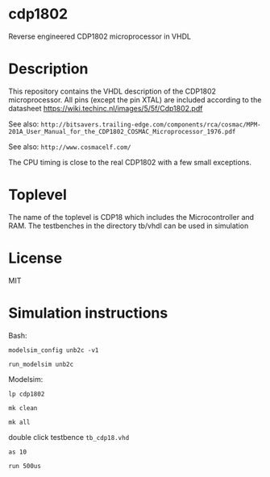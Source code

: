 # cdp1802
Reverse engineered CDP1802 microprocessor in VHDL

# Description
This repository contains the VHDL description of the CDP1802 microprocessor.
All pins (except the pin XTAL) are included according to the datasheet
https://wiki.techinc.nl/images/5/5f/Cdp1802.pdf

See also: `http://bitsavers.trailing-edge.com/components/rca/cosmac/MPM-201A_User_Manual_for_the_CDP1802_COSMAC_Microprocessor_1976.pdf`

See also: `http://www.cosmacelf.com/`

The CPU timing is close to the real CDP1802 with a few small exceptions.

# Toplevel
The name of the toplevel is CDP18 which includes the Microcontroller and RAM.
The testbenches in the directory tb/vhdl can be used in simulation

# License
MIT

# Simulation instructions
Bash:

`modelsim_config unb2c -v1`

`run_modelsim unb2c`

Modelsim:

`lp cdp1802`

`mk clean`

`mk all`

double click testbence `tb_cdp18.vhd`

`as 10`

`run 500us`
